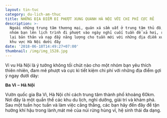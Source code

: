 ```yaml
---
layout: tin-tuc
category: du-lich-am-thuc
title: NHỮNG ĐỊA ĐIỂM ĐI PHƯỢT XUNG QUANH HÀ NỘI VỚI CHI PHÍ CỰC RẺ
description: >-
  Ngoài những trung tâm thương mại, quán xá sầm uất ở trung tâm thủ đô, hãy cùng
  nhóm bạn lên lịch trình đi phượt vào ngày nghỉ cuối tuần để xả hơi, refresh
  lại bản thân và nạp đầy năng lượng cho tuần mới với những địa điểm xung quanh
  khu vực Hà Nội dưới đây
date: '2018-06-18T14:49:27+07:00'
thumbnail: /img/img_1528.jpg
---
```

Vi vu Hà Nội là ý tưởng không tồi chút nào cho một nhóm bạn yêu thích thiên nhiên, đam mê phượt và cực kì tiết kiệm chi phí với những địa điểm gợi ý ngay đưới dây:

<p><span style="font-size:14px;"><span style="font-family:arial,helvetica,sans-serif;"><strong>Ba V&igrave; &ndash; H&agrave; Nội</strong></span></span></p>

Vườn quốc gia Ba Vì, Hà Nội chỉ cách trung tâm thành phố khoảng 60km. Nơi đây là một quần thể các khu du lịch, nghỉ dưỡng, giải trí và khám phá. Sau một tuần học tuần và làm việc căng thẳng, các bạn hãy đến đây để tận hưởng khí hậu trong lành,mát mẻ của núi rừng hùng vĩ, hệ sinh thái đa dạng.

![]()
